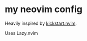 # my neovim config

Heavily inspired by [kickstart.nvim](https://github.com/nvim-lua/kickstart.nvim).

Uses Lazy.nvim
